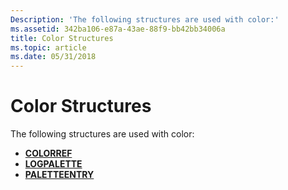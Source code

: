 ```yaml
---
Description: 'The following structures are used with color:'
ms.assetid: 342ba106-e87a-43ae-88f9-bb42bb34006a
title: Color Structures
ms.topic: article
ms.date: 05/31/2018
---
```


# Color Structures

The following structures are used with color:

-   [**COLORREF**](colorref.md)
-   [**LOGPALETTE**](/windows/win32/api/wingdi/ns-wingdi-logpalette)
-   [**PALETTEENTRY**](https://msdn.microsoft.com/library/Dd162769(v=VS.85).aspx)

 

 



